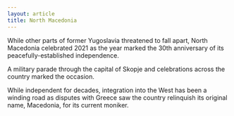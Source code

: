 ```yaml
---
layout: article
title: North Macedonia
---
```

While other parts of former Yugoslavia threatened to fall apart, North Macedonia celebrated 2021 as the year marked the 30th anniversary of its peacefully-established independence.

A military parade through the capital of Skopje and celebrations across the country marked the occasion.

While independent for decades, integration into the West has been a winding road as disputes with Greece saw the country relinquish its original name, Macedonia, for its current moniker.